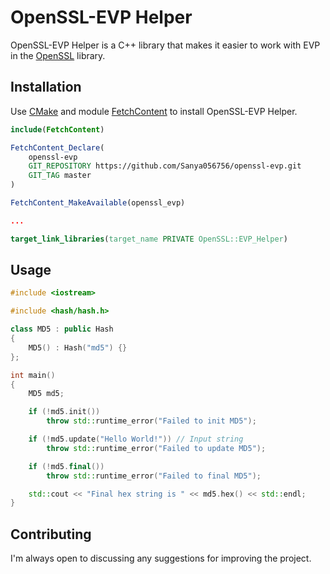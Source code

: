 # OpenSSL-EVP Helper

OpenSSL-EVP Helper is a C++ library that makes it easier to work with EVP in the [OpenSSL](https://github.com/openssl/openssl) library.

## Installation

Use [CMake](https://cmake.org/) and module [FetchContent](https://cmake.org/cmake/help/latest/module/FetchContent.html) to install OpenSSL-EVP Helper.

```cmake
include(FetchContent)

FetchContent_Declare(
    openssl-evp
    GIT_REPOSITORY https://github.com/Sanya056756/openssl-evp.git
    GIT_TAG master
)

FetchContent_MakeAvailable(openssl_evp)

...

target_link_libraries(target_name PRIVATE OpenSSL::EVP_Helper)
```

## Usage

```cpp
#include <iostream>

#include <hash/hash.h>

class MD5 : public Hash
{
    MD5() : Hash("md5") {}
};

int main()
{
    MD5 md5;

    if (!md5.init())
        throw std::runtime_error("Failed to init MD5");

    if (!md5.update("Hello World!")) // Input string
        throw std::runtime_error("Failed to update MD5");

    if (!md5.final())
        throw std::runtime_error("Failed to final MD5");

    std::cout << "Final hex string is " << md5.hex() << std::endl;
}
```

## Contributing

I'm always open to discussing any suggestions for improving the project.

